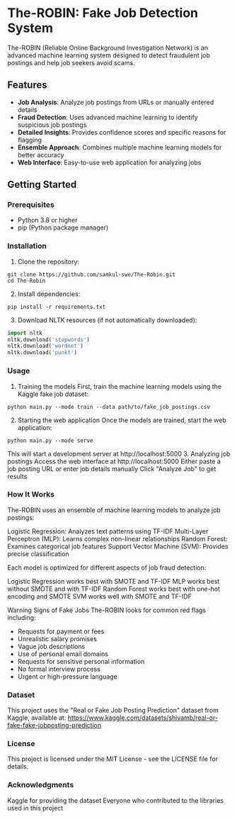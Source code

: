 # The-ROBIN: Fake Job Detection System

The-ROBIN (Reliable Online Background Investigation Network) is an advanced machine learning system designed to detect fraudulent job postings and help job seekers avoid scams.

## Features

- **Job Analysis**: Analyze job postings from URLs or manually entered details
- **Fraud Detection**: Uses advanced machine learning to identify suspicious job postings
- **Detailed Insights**: Provides confidence scores and specific reasons for flagging
- **Ensemble Approach**: Combines multiple machine learning models for better accuracy
- **Web Interface**: Easy-to-use web application for analyzing jobs

## Getting Started

### Prerequisites

- Python 3.8 or higher
- pip (Python package manager)

### Installation

1. Clone the repository:
```
git clone https://github.com/samkul-swe/The-Robin.git
cd The-Robin
```

2. Install dependencies:
```
pip install -r requirements.txt
```

3. Download NLTK resources (if not automatically downloaded):
```python
import nltk
nltk.download('stopwords')
nltk.download('wordnet')
nltk.download('punkt')
```

### Usage
1. Training the models
First, train the machine learning models using the Kaggle fake job dataset:
```
python main.py --mode train --data path/to/fake_job_postings.csv
```
2. Starting the web application
Once the models are trained, start the web application:
```
python main.py --mode serve
```
This will start a development server at http://localhost:5000
3. Analyzing job postings
Access the web interface at http://localhost:5000
Either paste a job posting URL or enter job details manually
Click "Analyze Job" to get results

### How It Works
The-ROBIN uses an ensemble of machine learning models to analyze job postings:

Logistic Regression: Analyzes text patterns using TF-IDF
Multi-Layer Perceptron (MLP): Learns complex non-linear relationships
Random Forest: Examines categorical job features
Support Vector Machine (SVM): Provides precise classification

Each model is optimized for different aspects of job fraud detection:

Logistic Regression works best with SMOTE and TF-IDF
MLP works best without SMOTE and with TF-IDF
Random Forest works best with one-hot encoding and SMOTE
SVM works well with SMOTE and TF-IDF

Warning Signs of Fake Jobs
The-ROBIN looks for common red flags including:

- Requests for payment or fees
- Unrealistic salary promises
- Vague job descriptions
- Use of personal email domains
- Requests for sensitive personal information
- No formal interview process
- Urgent or high-pressure language

### Dataset
This project uses the "Real or Fake Job Posting Prediction" dataset from Kaggle, available at:
https://www.kaggle.com/datasets/shivamb/real-or-fake-fake-jobposting-prediction

### License
This project is licensed under the MIT License - see the LICENSE file for details.

### Acknowledgments
Kaggle for providing the dataset
Everyone who contributed to the libraries used in this project